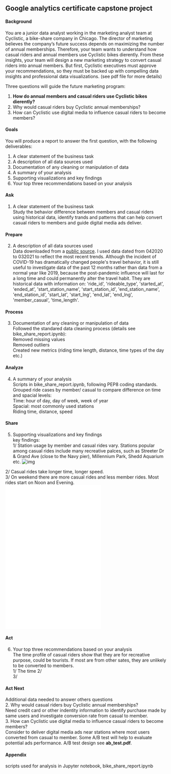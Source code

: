 ## Google analytics certificate capstone project  

#### Background
You are a junior data analyst working in the marketing analyst team at Cyclistic, a bike-share company in Chicago. The director of
marketing believes the company’s future success depends on maximizing the number of annual memberships. Therefore, your
team wants to understand how casual riders and annual members use Cyclistic bikes dierently. From these insights, your team
will design a new marketing strategy to convert casual riders into annual members. But first, Cyclistic executives must approve
your recommendations, so they must be backed up with compelling data insights and professional data visualizations. (see pdf file for more details)  

Three questions will guide the future marketing program:
1. **How do annual members and casual riders use Cyclistic bikes dierently?**   
2. Why would casual riders buy Cyclistic annual memberships?  
3. How can Cyclistic use digital media to influence casual riders to become members?  

#### Goals
You will produce a report to answer the first question, with the following deliverables:
1. A clear statement of the business task  
2. A description of all data sources used  
3. Documentation of any cleaning or manipulation of data  
4. A summary of your analysis  
5. Supporting visualizations and key findings  
6. Your top three recommendations based on your analysis  

#### Ask
1. A clear statement of the business task \
Study the behavior difference between members and casual riders using historical data, identify trands and patterns that can help convert casual riders to members and guide digital media ads deliver.  

#### Prepare
2. A description of all data sources used \
Data downloaded from a [public source](https://divvy-tripdata.s3.amazonaws.com/index.html). I used data dated from 042020 to 032021 to reflect the most recent trends. Although the incident of COVID-19 has dramatically changed people's travel behavior, it is still useful to investigate data of the past 12 months rather than data from a normal year like 2019, because the post-pandemic influence will last for a long time and could permanently alter the travel habit. They are historical data with information on: 'ride_id', 'rideable_type', 'started_at', 'ended_at', 'start_station_name', 'start_station_id', 'end_station_name', 'end_station_id', 'start_lat', 'start_lng', 'end_lat', 'end_lng', 'member_casual', 'time_length'.  

#### Process
3. Documentation of any cleaning or manipulation of data \
Followed the standared data cleaning process (details see bike_share_report.ipynb): \
Removed missing values \
Removed outliers  
Created new metrics (riding time length, distance, time types of the day etc.)  

#### Analyze
4. A summary of your analysis \
Scripts in bike_share_report.ipynb, following PEP8 coding standards. \
Grouped ride cases by member/ casual to compare difference on time and spacial levels: \
Time: hour of day, day of week, week of year \
Spacial: most commonly used stations \
Riding time, distance, speed  

#### Share
5. Supporting visualizations and key findings \
key findings:  
1/ Station usage by member and casual rides vary. Stations popular among casual rides include many recreative palces, such as Streeter Dr & Grand Ave (close to the Navy pier), Millennium Park, Shedd Aquarium etc. 
![img](img/station_usage_compare.png)

2/ Casual rides take longer time, longer speed.  
3/ On weekend there are more casual rides and less member rides. Most rides start on Noon and Evening.    
![img](img/time_length_time_type.pdf)
![img](img/time_length_weekday.pdf)
![img](img/time_length_weekofyear.pdf)

#### Act
6. Your top three recommendations based on your analysis  
The time profile of casual riders show that they are for recreative purpose, could be tourists. If most are from other sates, they are unlikely to be converted to members.  
1/  The time
2/  
3/  

#### Act Next
Additional data needed to answer others questions  
2. Why would casual riders buy Cyclistic annual memberships?   
Need credit card or other indentity information to identify purchase made by same users and investigate conversion rate from casual to member.  
3. How can Cyclistic use digital media to influence casual riders to become members?  
Consider to deliver digital media ads near stations where most users converted from casual to member. Some A/B test will help to evaluate potential ads performance. A/B test design see **ab_test.pdf**.  

#### Appendix
scripts used for analysis in Jupyter notebook, bike_share_report.ipynb  

